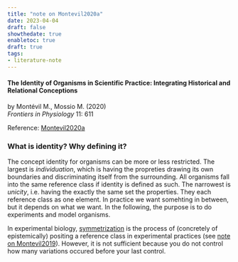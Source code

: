 ```yaml
---
title: "note on Montevil2020a"
date: 2023-04-04
draft: false
showthedate: true
enabletoc: true
draft: true
tags:
- literature-note
---
```


#### **The Identity of Organisms in Scientific Practice: Integrating Historical and Relational Conceptions**     
by Montévil M., Mossio M. (2020)         
*Frontiers in Physiology* 11: 611       

Reference: [Montevil2020a](reference/Montevil2020a.md)


### What is identity? Why defining it?

The concept identity for organisms can be more or less restricted. The largest is *individuation*, which is having the propreties drawing its own boundaries and discriminating itself from the surrounding.  All organisms fall into the same reference class if identity is defined as such. The narrowest is *unicity*, i.e. having the exactly the same set the properties. They each reference class as one element. In practice we want somehting in between, but it depends on what we want. In the following, the purpose is to do experiments and model organisms.

In experimental biology, [symmetrization](concept/symmetrization.md) is the process of (concretely of epistemically) positing a reference class in experimental practices (see [note on Montevil2019](note/note%20on%20Montevil2019.md)). However, it is not sufficient because you do not control how many variations occured before your last control. 


